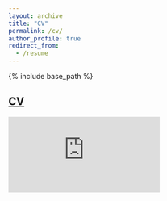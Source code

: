 ```yaml
---
layout: archive
title: "CV"
permalink: /cv/
author_profile: true
redirect_from:
  - /resume
---
```


{% include base_path %}

## [CV](https://drive.google.com/file/d/1ZdiT_Fo01tnyFNV7BBLW_dTG-yApjjzB/view?usp=sharing)


<embed src="https://drive.google.com/file/d/1OdtVQ_AeyPe_dyP4KmMquRlXtZS2flC4/view?usp=sharing" type="application/pdf" />


